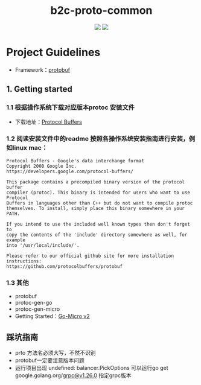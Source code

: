 ﻿
<div align=center>
<h1>b2c-proto-common</h1>
</div>
<div align=center>
<img src="https://img.shields.io/badge/golang-1.14-blue"/>
<img src="https://img.shields.io/badge/protoc-v*.*-red"/>
</div>

# Project Guidelines
- Framework：[protobuf](https://github.com/protocolbuffers/protobuf)
## 1. Getting started
### 1.1 根据操作系统下载对应版本protoc 安装文件
- 下载地址：[Protocol Buffers](https://github.com/protocolbuffers/protobuf/releases)
### 1.2 阅读安装文件中的readme 按照各操作系统安装指南进行安装，例如linux mac：
```
Protocol Buffers - Google's data interchange format
Copyright 2008 Google Inc.
https://developers.google.com/protocol-buffers/

This package contains a precompiled binary version of the protocol buffer
compiler (protoc). This binary is intended for users who want to use Protocol
Buffers in languages other than C++ but do not want to compile protoc
themselves. To install, simply place this binary somewhere in your PATH.

If you intend to use the included well known types then don't forget to
copy the contents of the 'include' directory somewhere as well, for example
into '/usr/local/include/'.

Please refer to our official github site for more installation instructions:
https://github.com/protocolbuffers/protobuf
```
### 1.3 其他
- protobuf
- protoc-gen-go
- protoc-gen-micro
- Getting Started：[Go-Micro v2](https://micro.mu/getting-started)

## 踩坑指南
- prto 方法名必须大写，不然不识别
- protobuf一定要注意版本问题
- 运行项目出现 undefined: balancer.PickOptions 可以运行go get google.golang.org/grpc@v1.26.0 指定grpc版本



